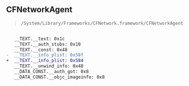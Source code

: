 ## CFNetworkAgent

> `/System/Library/Frameworks/CFNetwork.framework/CFNetworkAgent`

```diff

   __TEXT.__text: 0x1c
   __TEXT.__auth_stubs: 0x10
   __TEXT.__const: 0x48
-  __TEXT.__info_plist: 0x58f
+  __TEXT.__info_plist: 0x584
   __TEXT.__unwind_info: 0x48
   __DATA_CONST.__auth_got: 0x8
   __DATA_CONST.__objc_imageinfo: 0x8

```

